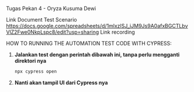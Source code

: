 Tugas Pekan 4 - Oryza Kusuma Dewi

Link Document Test Scenario 
https://docs.google.com/spreadsheets/d/1mlxzlSJ_iJM9Js9A0afxBGCTLbvVlZ2Fwe0NkpLspc8/edit?usp=sharing
Link recording

HOW TO RUNNING THE AUTOMATION TEST CODE WITH CYPRESS:
   
1. **Jalankan test dengan perintah dibawah ini, tanpa perlu mengganti direktori nya**
   
   ```bash
   npx cypress open

2. **Nanti akan tampil UI dari Cypress nya**
